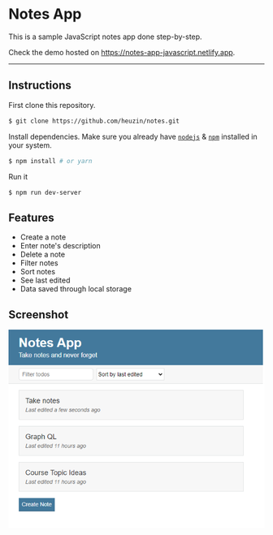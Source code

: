 # Notes App

This is a sample JavaScript notes app done step-by-step.

Check the demo hosted on  https://notes-app-javascript.netlify.app.

---

## Instructions

First clone this repository.
```bash
$ git clone https://github.com/heuzin/notes.git
```

Install dependencies. Make sure you already have [`nodejs`](https://nodejs.org/en/) & [`npm`](https://www.npmjs.com/) installed in your system.
```bash
$ npm install # or yarn
```

Run it
```bash
$ npm run dev-server
```


## Features

- Create a note
- Enter note's description
- Delete a note
- Filter notes
- Sort notes
- See last edited
- Data saved through local storage


## Screenshot

![GitHub Logo](/public/images/notes-app.png)